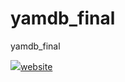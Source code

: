 # yamdb_final
yamdb_final

<img aling="left" src="https://docs.github.com/assets/cb-6722/images/help/repository/actions-workflow-status-badge.png" />[website](https://github.com/huppa_fp/yamdb_final/workflows/yamdb_workflow.yml/badge.svg)